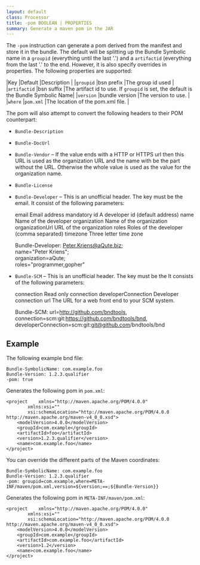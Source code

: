 ```yaml
---
layout: default
class: Processor
title: -pom BOOLEAN | PROPERTIES
summary: Generate a maven pom in the JAR
---
```


The `-pom` instruction can generate a pom derived from the manifest and store it in the bundle. The default will be splitting up the Bundle Symbolic name in a `groupid` (everything until the last '.') and a `artifactid` (everything from the last '.' to the end. However, it is also specify overrides in properties. The following properties are supported:

|Key              |Default          |Description                         |
|`groupid`        |bsn prefix       |The group id used                   |
|`artifactid`     |bsn suffix       |The artifact id to use. If `groupid` is set, the default is the Bundle Symbolic Name|
|`version`        |bundle version   |The version to use.                 |
|`where`          |`pom.xml`        |The location of the pom.xml file.   |

The pom will also attempt to convert the following headers to their POM counterpart:

* `Bundle-Description`
* `Bundle-DocUrl`
* `Bundle-Vendor`  – If the  value ends with a HTTP or HTTPS url then this URL is used as the organization URL and the name with be the part without the URL. Otherwise the whole value is used as the value for the organization name.
* `Bundle-License`
* `Bundle-Developer` – This is an unofficial header. The key must be the email. It consist of the following parameters:

  	email                      Email address mandatory
  	id                         A developer id (default address)
	name                       Name of the developer
	organization               Name of the organization
	organizationUrl            URL of the organization
	roles                      Roles of the developer (comma separated)
	timezone                   Three letter time zone
	
	Bundle-Developer: Peter.Kriens@aQute.biz; \
	    name="Peter Kriens"; \
	    organization=aQute; \
	    roles="programmer,gopher"
	 
* `Bundle-SCM` – This is an unofficial header. The key must be the It consists of the following parameters:

    connection                 Read only connection
    developerConnection        Developer connection
    url                        The URL for a web front end to your SCM system.     

	Bundle-SCM: url=http://github.com/bndtools, \
	    connection=scm:git:https://github.com/bndtools/bnd, \
	    developerConnection=scm:git:git@github.com/bndtools/bnd
    
## Example

The following example bnd file:

	Bundle-SymbolicName: com.example.foo
	Bundle-Version: 1.2.3.qualifier
	-pom: true

Generates the following pom in `pom.xml`:

	<project 	xmlns="http://maven.apache.org/POM/4.0.0" 
			xmlns:xsi="" 
			xsi:schemaLocation="http://maven.apache.org/POM/4.0.0 http://maven.apache.org/maven-v4_0_0.xsd">
  		<modelVersion>4.0.0</modelVersion>
  		<groupId>com.example</groupId>
  		<artifactId>foo</artifactId>
  		<version>1.2.3.qualifier</version>
  		<name>com.example.foo</name>
	</project>

You can override the different parts of the Maven coordinates:

	Bundle-SymbolicName: com.example.foo
	Bundle-Version: 1.2.3.qualifier
	-pom: groupid=com.example,where=META-INF/maven/pom.xml,version=${version;==;${Bundle-Version}}
	
Generates the following pom in `META-INF/maven/pom.xml`:

	<project 	xmlns="http://maven.apache.org/POM/4.0.0" 
			xmlns:xsi="" 
			xsi:schemaLocation="http://maven.apache.org/POM/4.0.0 http://maven.apache.org/maven-v4_0_0.xsd">
  		<modelVersion>4.0.0</modelVersion>
  		<groupId>com.example</groupId>
  		<artifactId>com.example.foo</artifactId>
  		<version>1.2</version>
  		<name>com.example.foo</name>
	</project>


